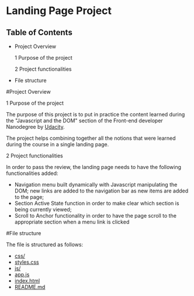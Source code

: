 # Landing Page Project

## Table of Contents

* Project Overview

  1 Purpose of the project
  
  2 Project functionalities
  
* File structure

#Project Overview

1 Purpose of the project

The purpose of this project is to put in practice the content learned during the "Javascript and the DOM" section of the Front-end developer Nanodegree by [Udacity](www.udacity.com).

The project helps combining together all the notions that were learned during the course in a single landing page.

2 Project functionalities

In order to pass the review, the landing page needs to have the following functionalities added:

* Navigation menu built dynamically with Javascript manipulating the DOM; new links are added to the navigation bar as new items are added to the page;
* Section Active State function in order to make clear which section is being currently viewed;
* Scroll to Anchor functionality in order to have the page scroll to the appropriate section when a menu link is clicked

#File structure

The file is structured as follows:

* [css/](.\landing-page\css)
* [styles.css](.\landing-page\css\styles.css)
* [js/](.\landing-page\js)
* [app.js](.\landing-page\js\app.js)
* [index.html](.\landing-page\index.html)
* [README.md](.\landing-page\README.md)






